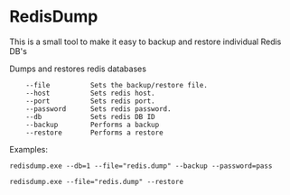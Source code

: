 RedisDump
=========

This is a small tool to make it easy to backup and restore individual Redis DB's

Dumps and restores redis databases

        --file          Sets the backup/restore file.
        --host          Sets redis host.
        --port          Sets redis port.
        --password      Sets redis password.
        --db            Sets redis DB ID
        --backup        Performs a backup
        --restore       Performs a restore

Examples:

`redisdump.exe --db=1 --file="redis.dump" --backup --password=pass`
  
`redisdump.exe --file="redis.dump" --restore`
